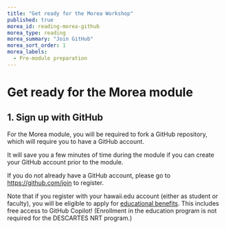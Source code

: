 ```yaml
---
title: "Get ready for the Morea Workshop"
published: true
morea_id: reading-morea-github
morea_type: reading
morea_summary: "Join GitHub"
morea_sort_order: 1
morea_labels:
  - Pre-module preparation
---
```


# Get ready for the Morea module

## 1. Sign up with GitHub

For the Morea module, you will be required to fork a GitHub repository, which will require you to have a GitHub account.

It will save you a few minutes of time during the module if you can create your GitHub account prior to the module.

If you do not already have a GitHub account, please go to <https://github.com/join> to register. 

Note that if you register with your hawaii.edu account (either as student or faculty), you will be eligible to apply for [educational benefits](https://education.github.com/).  This includes free access to GitHub Copilot! (Enrollment in the education program is not required for the DESCARTES NRT program.)
